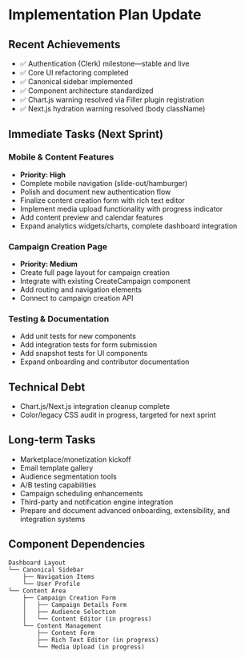 # Implementation Plan Update

## Recent Achievements
- ✅ Authentication (Clerk) milestone—stable and live
- ✅ Core UI refactoring completed
- ✅ Canonical sidebar implemented
- ✅ Component architecture standardized
- ✅ Chart.js warning resolved via Filler plugin registration
- ✅ Next.js hydration warning resolved (body className)

## Immediate Tasks (Next Sprint)

### Mobile & Content Features
- **Priority: High**
- Complete mobile navigation (slide-out/hamburger)
- Polish and document new authentication flow
- Finalize content creation form with rich text editor
- Implement media upload functionality with progress indicator
- Add content preview and calendar features
- Expand analytics widgets/charts, complete dashboard integration

### Campaign Creation Page
- **Priority: Medium**
- Create full page layout for campaign creation
- Integrate with existing CreateCampaign component
- Add routing and navigation elements
- Connect to campaign creation API

### Testing & Documentation
- Add unit tests for new components
- Add integration tests for form submission
- Add snapshot tests for UI components
- Expand onboarding and contributor documentation

## Technical Debt
- Chart.js/Next.js integration cleanup complete
- Color/legacy CSS audit in progress, targeted for next sprint

## Long-term Tasks
- Marketplace/monetization kickoff
- Email template gallery
- Audience segmentation tools
- A/B testing capabilities
- Campaign scheduling enhancements
- Third-party and notification engine integration
- Prepare and document advanced onboarding, extensibility, and integration systems

## Component Dependencies
```
Dashboard Layout
└── Canonical Sidebar
    ├── Navigation Items
    └── User Profile
└── Content Area
    ├── Campaign Creation Form
    │   ├── Campaign Details Form
    │   ├── Audience Selection
    │   └── Content Editor (in progress)
    └── Content Management
        ├── Content Form
        ├── Rich Text Editor (in progress)
        └── Media Upload (in progress)
```
